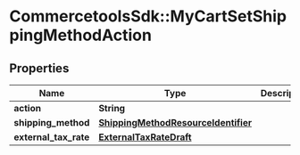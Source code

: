# CommercetoolsSdk::MyCartSetShippingMethodAction

## Properties
Name | Type | Description | Notes
------------ | ------------- | ------------- | -------------
**action** | **String** |  | [optional] 
**shipping_method** | [**ShippingMethodResourceIdentifier**](ShippingMethodResourceIdentifier.md) |  | [optional] 
**external_tax_rate** | [**ExternalTaxRateDraft**](ExternalTaxRateDraft.md) |  | [optional] 

